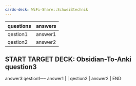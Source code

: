 ```yaml
---
cards-deck: WiFi-Share::Schweißtechnik
---
```


| questions | answers |
| --------- | ------- |
| qestion1 | answer1 |
| qestion2  | answer2 |

START
TARGET DECK: Obsidian-To-Anki
question3
-------
answer3
qestion1---
answer1 |
| qestion2  | answer2 |
END